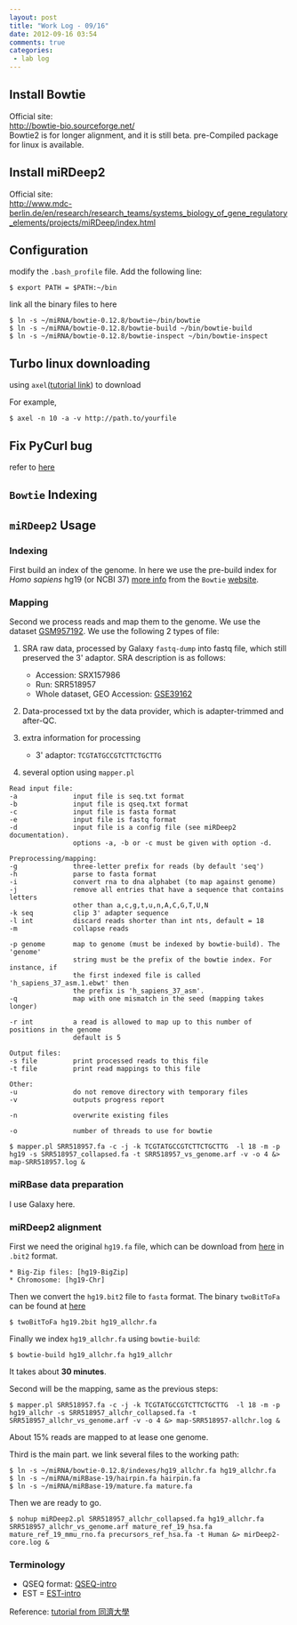 ```yaml
---
layout: post
title: "Work Log - 09/16"
date: 2012-09-16 03:54
comments: true
categories: 
 - lab log
---
```


## Install Bowtie
Official site:  
<http://bowtie-bio.sourceforge.net/>     
Bowtie2 is for longer alignment, and it is still beta. pre-Compiled package for linux is available.

## Install miRDeep2

Official site:   
<http://www.mdc-berlin.de/en/research/research_teams/systems_biology_of_gene_regulatory_elements/projects/miRDeep/index.html>

<!-- more -->
## Configuration

modify the `.bash_profile` file. Add the following line:

    $ export PATH = $PATH:~/bin

link all the binary files to here

    $ ln -s ~/miRNA/bowtie-0.12.8/bowtie~/bin/bowtie
    $ ln -s ~/miRNA/bowtie-0.12.8/bowtie-build ~/bin/bowtie-build
    $ ln -s ~/miRNA/bowtie-0.12.8/bowtie-inspect ~/bin/bowtie-inspect 

## Turbo linux downloading 

using `axel`([tutorial link](http://www.cyberciti.biz/tips/download-accelerator-for-linux-command-line-tools.html)) to download

For example, 

    $ axel -n 10 -a -v http://path.to/yourfile

## Fix PyCurl bug

refer to [here](http://code.google.com/p/wfuzz/wiki/PyCurlSSLBug)

## `Bowtie` Indexing

## `miRDeep2` Usage
### Indexing
First build an index of the genome. In here we use the pre-build index for *Homo sapiens* hg19 (or NCBI 37) [more info][info-about-hg19] from the `Bowtie` [website][bowtie-official].



### Mapping
Second we process reads and map them to the genome. We use the dataset [GSM957192]. We use the following 2 types of file:

1. SRA raw data, processed by Galaxy `fastq-dump` into fastq file, which still preserved the 3' adaptor. SRA description is as follows:
    * Accession: SRX157986
    * Run: SRR518957
    * Whole dataset, GEO Accession: [GSE39162](http://www.ncbi.nlm.nih.gov/geo/query/acc.cgi?acc=GSE39162)
2. Data-processed txt by the data provider, which is adapter-trimmed and after-QC.

3. extra information for processing
    * 3' adaptor: `TCGTATGCCGTCTTCTGCTTG`

4. several option using `mapper.pl`


``` 
Read input file:
-a              input file is seq.txt format
-b              input file is qseq.txt format
-c              input file is fasta format
-e              input file is fastq format
-d              input file is a config file (see miRDeep2 documentation).
                options -a, -b or -c must be given with option -d.

Preprocessing/mapping:
-g              three-letter prefix for reads (by default 'seq')
-h              parse to fasta format
-i              convert rna to dna alphabet (to map against genome)
-j              remove all entries that have a sequence that contains letters
                other than a,c,g,t,u,n,A,C,G,T,U,N
-k seq          clip 3' adapter sequence
-l int          discard reads shorter than int nts, default = 18
-m              collapse reads

-p genome       map to genome (must be indexed by bowtie-build). The 'genome'
                string must be the prefix of the bowtie index. For instance, if
                the first indexed file is called 'h_sapiens_37_asm.1.ebwt' then
                the prefix is 'h_sapiens_37_asm'.
-q              map with one mismatch in the seed (mapping takes longer)

-r int          a read is allowed to map up to this number of positions in the genome
                default is 5 

Output files:
-s file         print processed reads to this file
-t file         print read mappings to this file 

Other:
-u              do not remove directory with temporary files
-v              outputs progress report

-n              overwrite existing files

-o              number of threads to use for bowtie 
```


    $ mapper.pl SRR518957.fa -c -j -k TCGTATGCCGTCTTCTGCTTG  -l 18 -m -p hg19 -s SRR518957_collapsed.fa -t SRR518957_vs_genome.arf -v -o 4 &> map-SRR518957.log &

### miRBase data preparation
I use Galaxy here.


### miRDeep2 alignment
First we need the original `hg19.fa` file, which can be download from [here](http://hgdownload.cse.ucsc.edu/goldenPath/hg19/bigZips/) in `.bit2` format.
    
    * Big-Zip files: [hg19-BigZip]
    * Chromosome: [hg19-Chr]
    
Then we convert the `hg19.bit2` file to `fasta` format. The binary `twoBitToFa` can be found at [here](http://hgdownload.cse.ucsc.edu/admin/exe/linux.x86_64/)

    $ twoBitToFa hg19.2bit hg19_allchr.fa

Finally we index `hg19_allchr.fa` using `bowtie-build`:

    $ bowtie-build hg19_allchr.fa hg19_allchr
    
It takes about **30 minutes**.

Second will be the mapping, same as the previous steps:

    $ mapper.pl SRR518957.fa -c -j -k TCGTATGCCGTCTTCTGCTTG  -l 18 -m -p hg19_allchr -s SRR518957_allchr_collapsed.fa -t SRR518957_allchr_vs_genome.arf -v -o 4 &> map-SRR518957-allchr.log &

About 15% reads are mapped to at lease one genome.

Third is the main part. we link several files to the working path:

    $ ln -s ~/miRNA/bowtie-0.12.8/indexes/hg19_allchr.fa hg19_allchr.fa
    $ ln -s ~/miRNA/miRBase-19/hairpin.fa hairpin.fa
    $ ln -s ~/miRNA/miRBase-19/mature.fa mature.fa
    
Then we are ready to go.

    $ nohup miRDeep2.pl SRR518957_allchr_collapsed.fa hg19_allchr.fa SRR518957_allchr_vs_genome.arf mature_ref_19_hsa.fa mature_ref_19_mmu_rno.fa precursors_ref_hsa.fa -t Human &> mirDeep2-core.log &

[hg19-BigZip]: http://hgdownload.cse.ucsc.edu/goldenPath/hg19/bigZips/
[hg19-Chr]: http://hgdownload.cse.ucsc.edu/goldenPath/hg19/chromosomes/

### Terminology

* QSEQ format: [QSEQ-intro]
* EST = [EST-intro]

Reference: [tutorial from 同濟大學][ref-1]

[ref-1]: http://www.tongji.edu.cn/~czjiang/course/lab/bowtie.html
[info-about-hg19]: http://www.ncbi.nlm.nih.gov/projects/mapview/map_search.cgi?taxid=9606
[bowtie-official]: http://bowtie-bio.sourceforge.net/index.shtml
[GSM957192]: http://www.ncbi.nlm.nih.gov/geo/query/acc.cgi?acc=GSM957192
[QSEQ-intro]: http://blog.kokocinski.net/index.php/qseq-files-format?blog=2
[EST-intro]: http://en.wikipedia.org/wiki/Expressed_sequence_tag
